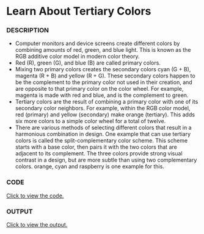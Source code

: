 # Learn About Tertiary Colors

### DESCRIPTION
* Computer monitors and device screens create different colors by combining amounts of red, green, and blue light. This is known as the RGB additive color model in modern color theory.
* Red (R), green (G), and blue (B) are called primary colors. 
* Mixing two primary colors creates the secondary colors cyan (G + B), magenta (R + B) and yellow (R + G). These secondary colors happen to be the complement to the primary color not used in their creation, and are opposite to that primary color on the color wheel. For example, magenta is made with red and blue, and is the complement to green.
* Tertiary colors are the result of combining a primary color with one of its secondary color neighbors. For example, within the RGB color model, red (primary) and yellow (secondary) make orange (tertiary). This adds six more colors to a simple color wheel for a total of twelve.
* There are various methods of selecting different colors that result in a harmonious combination in design. One example that can use tertiary colors is called the split-complementary color scheme. This scheme starts with a base color, then pairs it with the two colors that are adjacent to its complement. The three colors provide strong visual contrast in a design, but are more subtle than using two complementary colors. orange, cyan and raspberry is one example for this.

### CODE
[Click to view the code.](learn-about-tertiary-colors.html)

### OUTPUT
[Click to view the output.](http://htmlpreview.github.io/?https://github.com/saipothanjanjanam/freecodecamp-full-stack-dev/blob/master/Responsive_Web_Design_Certification/3.Applied_Visual_Design/26.Learn_About_Tertiary_Colors/learn-about-tertiary-colors.html)
